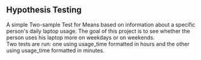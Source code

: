 ## Hypothesis Testing
A simple Two-sample Test for Means based on information about a specific person's daily laptop usage. The goal of this project is to see whether the person uses his laptop more on weekdays or on weekends. <br>
Two tests are run: one using usage_time formatted in hours and the other using usage_time formatted in minutes.
